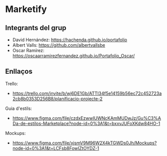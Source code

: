 # Marketify
## Integrants del grup
* David Hernández: https://hachenda.github.io/portafolio
* Albert Valls: https://github.com/albertvallsbe
* Oscar Ramírez: https://oscaarramirezfernandez.github.io/Portafolio_Oscar/

## Enllaços
Trello:
* https://trello.com/invite/b/wj6DE1Gb/ATTI34f5e14159b56ec72c452723a2cb8b0353D256B8/planificacio-projecte-2

Guia d'estils:
* https://www.figma.com/file/czdxEzwwIUWNcKAmMUDwJz/Gu%C3%ADa-de-estilos-Marketplace?node-id=0%3A1&t=bxxvJUFoXKdw84HO-1

Mockups:
* https://www.figma.com/file/xjsmV9M96W2X4kTGWDs0Jh/Mockups?node-id=0%3A1&t=LCFsb8FowIZtOYDZ-1